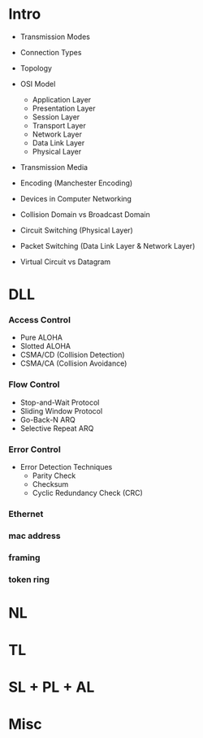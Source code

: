 
# Intro

- Transmission Modes
- Connection Types
- Topology

- OSI Model
  - Application Layer
  - Presentation Layer
  - Session Layer
  - Transport Layer
  - Network Layer
  - Data Link Layer
  - Physical Layer

- Transmission Media
- Encoding (Manchester Encoding)
- Devices in Computer Networking
- Collision Domain vs Broadcast Domain
- Circuit Switching (Physical Layer)
- Packet Switching (Data Link Layer & Network Layer)
- Virtual Circuit vs Datagram

# DLL

### Access Control
- Pure ALOHA
- Slotted ALOHA
- CSMA/CD (Collision Detection)
- CSMA/CA (Collision Avoidance)

### Flow Control
- Stop-and-Wait Protocol
- Sliding Window Protocol
- Go-Back-N ARQ
- Selective Repeat ARQ

### Error Control
- Error Detection Techniques
  - Parity Check
  - Checksum
  - Cyclic Redundancy Check (CRC)

### Ethernet
### mac address
### framing
### token ring

# NL

# TL

# SL + PL + AL

# Misc

